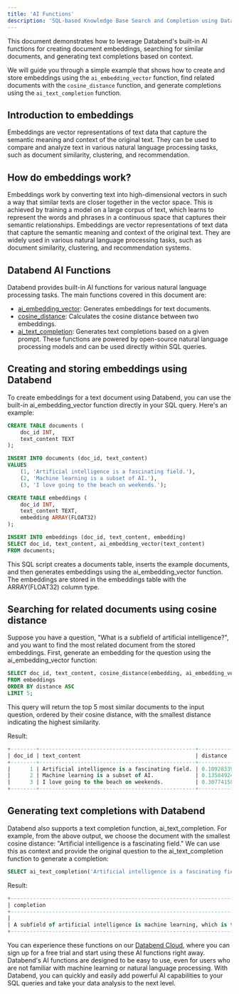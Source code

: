 ```yaml
---
title: 'AI Functions'
description: 'SQL-based Knowledge Base Search and Completion using Databend'
---
```


This document demonstrates how to leverage Databend's built-in AI functions for creating document embeddings, searching for similar documents, and generating text completions based on context. 

We will guide you through a simple example that shows how to create and store embeddings using the `ai_embedding_vector` function, find related documents with the `cosine_distance` function, and generate completions using the `ai_text_completion` function.

## Introduction to embeddings

Embeddings are vector representations of text data that capture the semantic meaning and context of the original text. They can be used to compare and analyze text in various natural language processing tasks, such as document similarity, clustering, and recommendation.

## How do embeddings work?

Embeddings work by converting text into high-dimensional vectors in such a way that similar texts are closer together in the vector space. This is achieved by training a model on a large corpus of text, which learns to represent the words and phrases in a continuous space that captures their semantic relationships.
Embeddings are vector representations of text data that capture the semantic meaning and context of the original text. They are widely used in various natural language processing tasks, such as document similarity, clustering, and recommendation systems.

## Databend AI Functions

Databend provides built-in AI functions for various natural language processing tasks. The main functions covered in this document are:

- [ai_embedding_vector](./02-ai-embedding-vector.md): Generates embeddings for text documents.
- [cosine_distance](./03-ai-cosine-distance.md): Calculates the cosine distance between two embeddings.
- [ai_text_completion](./04-ai-text-completion.md): Generates text completions based on a given prompt.
These functions are powered by open-source natural language processing models and can be used directly within SQL queries.

## Creating and storing embeddings using Databend

To create embeddings for a text document using Databend, you can use the built-in ai_embedding_vector function directly in your SQL query. Here's an example:

```sql
CREATE TABLE documents (
    doc_id INT,
    text_content TEXT
);

INSERT INTO documents (doc_id, text_content)
VALUES
    (1, 'Artificial intelligence is a fascinating field.'),
    (2, 'Machine learning is a subset of AI.'),
    (3, 'I love going to the beach on weekends.');

CREATE TABLE embeddings (
    doc_id INT,
    text_content TEXT,
    embedding ARRAY(FLOAT32)
);

INSERT INTO embeddings (doc_id, text_content, embedding)
SELECT doc_id, text_content, ai_embedding_vector(text_content)
FROM documents;
```

This SQL script creates a documents table, inserts the example documents, and then generates embeddings using the ai_embedding_vector function. The embeddings are stored in the embeddings table with the ARRAY(FLOAT32) column type.

## Searching for related documents using cosine distance

Suppose you have a question, "What is a subfield of artificial intelligence?", and you want to find the most related document from the stored embeddings. First, generate an embedding for the question using the ai_embedding_vector function:
```sql
SELECT doc_id, text_content, cosine_distance(embedding, ai_embedding_vector('What is a subfield of artificial intelligence?')) AS distance
FROM embeddings
ORDER BY distance ASC
LIMIT 5;
```
This query will return the top 5 most similar documents to the input question, ordered by their cosine distance, with the smallest distance indicating the highest similarity.

Result:
```sql
+--------+-------------------------------------------------+------------+
| doc_id | text_content                                    | distance   |
+--------+-------------------------------------------------+------------+
|      1 | Artificial intelligence is a fascinating field. | 0.10928339 |
|      2 | Machine learning is a subset of AI.             | 0.13584924 |
|      3 | I love going to the beach on weekends.          | 0.30774158 |
+--------+-------------------------------------------------+------------+
```

## Generating text completions with Databend

Databend also supports a text completion function, ai_text_completion. For example, from the above output, we choose the document with the smallest cosine distance: "Artificial intelligence is a fascinating field." We can use this as context and provide the original question to the ai_text_completion function to generate a completion:

```sql
SELECT ai_text_completion('Artificial intelligence is a fascinating field. What is a subfield of artificial intelligence?') AS completion;
```

Result:
```sql
+-----------------------------------------------------------------------------------------------------------------------------------------------------------------------------------------------------------------------------------------------------------------------------------+
| completion                                                                                                                                                                                                                                                                        |
+-----------------------------------------------------------------------------------------------------------------------------------------------------------------------------------------------------------------------------------------------------------------------------------+
|
| A subfield of artificial intelligence is machine learning, which is the study of algorithms that allow computers to learn from data and improve their performance over time. Other subfields include natural language processing, computer vision, robotics, and deep learning.   |
+-----------------------------------------------------------------------------------------------------------------------------------------------------------------------------------------------------------------------------------------------------------------------------------+
```


You can experience these functions on our [Databend Cloud](https://databend.com), where you can sign up for a free trial and start using these AI functions right away. Databend's AI functions are designed to be easy to use, even for users who are not familiar with machine learning or natural language processing. With Databend, you can quickly and easily add powerful AI capabilities to your SQL queries and take your data analysis to the next level.
